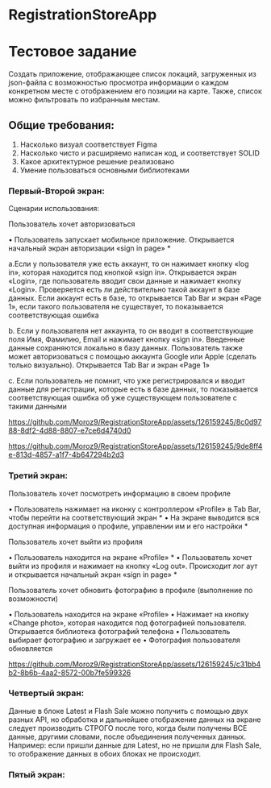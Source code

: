 # RegistrationStoreApp
# Тестовое задание
Создать приложение, отображающее список локаций, загруженных из json-файла с возможностью просмотра информации о каждом конкретном месте с отображением его позиции на карте. 
Также, список можно фильтровать по избранным местам.

## Общие требования:

1.	Насколько визуал соответствует Figma
2.	Насколько чисто и расширяемо написан код, и соответствует SOLID
3.	Какое архитектурное решение реализовано
4.	Умение пользоваться основными библиотеками

### Первый-Второй экран:

Сценарии использования:

Пользователь хочет авторизоваться 

•	Пользователь запускает мобильное приложение. Открывается начальный экран авторизации «sign in page» *

a.Если у пользователя уже есть аккаунт, то он нажимает кнопку «log in», которая находится под кнопкой «sign in». Открывается экран «Login», где пользователь вводит свои данные и нажимает кнопку «Login». Проверяется есть ли действительно такой аккаунт в базе данных.  Если аккаунт есть в базе, то открывается Tab Bar и экран «Page 1», если такого пользователя не существует, то показывается соответствующая ошибка 

b.	Если у пользователя нет аккаунта, то он вводит в соответствующие поля Имя, Фамилию, Email и нажимает кнопку «sign in». Введенные данные сохраняются локально в базу данных. Пользователь также может авторизоваться с помощью аккаунта Google или Apple (сделать только визуально). Открывается Tab Bar и экран «Page 1»

c.	Если пользователь не помнит, что уже регистрировался и вводит данные для регистрации, которые есть в базе данных, то показывается соответствующая ошибка об уже существующем пользователе с такими данными 

https://github.com/Moroz9/RegistrationStoreApp/assets/126159245/8c0d9788-8df2-4d88-8807-e7ce6d4740d0

https://github.com/Moroz9/RegistrationStoreApp/assets/126159245/9de8ff4e-813d-4857-a1f7-4b647294b2d3

### Третий экран:

Пользователь хочет посмотреть информацию в своем профиле

•	Пользователь нажимает на иконку с контроллером «Profile» в Tab Bar, чтобы перейти на соответствующий экран *
•	На экране выводится вся доступная информация о профиле, управлении им и его настройки *

Пользователь хочет выйти из профиля

•	Пользователь находится на экране «Profile» *
•	Пользователь хочет выйти из профиля и нажимает на кнопку «Log out». Происходит лог аут и открывается начальный экран «sign in page» *

Пользователь хочет обновить фотографию в профиле
(выполнение по возможности)

•	Пользователь находится на экране «Profile»
•	Нажимает на кнопку «Change photo», которая находится под фотографией пользователя. Открывается библиотека фотографий телефона
•	Пользователь выбирает фотографию и загружает ее
•	Фотография пользователя обновляется

https://github.com/Moroz9/RegistrationStoreApp/assets/126159245/c31bb4b2-8b6b-4aa2-8572-00b7fe599326


### Четвертый экран:
Данные в блоке Latest и Flash Sale можно получить с помощью двух разных API, но обработка и дальнейшее отображение данных на экране следует производить СТРОГО после того, когда были получены ВСЕ данные, другими словами, после объединения полученных данных. Например: если пришли данные для Latest, но не пришли для Flash Sale, то отображение данных в обоих блоках не происходит.

### Пятый экран:
